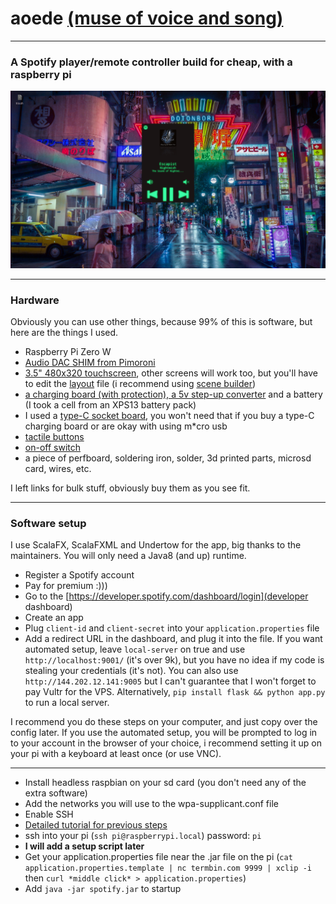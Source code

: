 # aoede [(muse of voice and song)](https://en.wikipedia.org/wiki/Aoede_(mythology))

---

### A Spotify player/remote controller build for cheap, with a raspberry pi

![screenshot](screenshot.png)

---

### Hardware

Obviously you can use other things, because 99% of this is software, but
here are the things I used.

- Raspberry Pi Zero W
- [Audio DAC SHIM from Pimoroni](https://shop.pimoroni.com/products/audio-dac-shim-line-out)
- [3.5" 480x320 touchscreen](https://shop.pimoroni.com/products/pitft-plus-480x320-3-5-tft-touchscreen-for-raspberry-pi-pi-2-and-model-a-b), other screens will work too, but you'll have to edit the [layout](https://github.com/RazorSh4rk/aoede/tree/master/src/main/resources/layout) file (i recommend using [scene builder](https://gluonhq.com/products/scene-builder/))
- [a charging board (with protection), a 5v step-up converter](https://www.aliexpress.com/item/1005001935062751.html?spm=a2g0o.productlist.0.0.4b10b23bo7r8b0&algo_pvid=c4ecb587-4757-4204-8fd8-73cdaaa8765d&algo_exp_id=c4ecb587-4757-4204-8fd8-73cdaaa8765d-5) and a battery (I took a cell from an XPS13 battery pack)
- I used a [type-C socket board](https://www.aliexpress.com/item/1005002795893679.html?spm=a2g0o.productlist.0.0.5d221935hfGB12&algo_pvid=a689f38a-37cf-4a9a-a5ca-8ed87cdb8f23&algo_exp_id=a689f38a-37cf-4a9a-a5ca-8ed87cdb8f23-0), you won't need that if you buy a type-C charging board or are okay with using m*cro usb
- [tactile buttons](https://www.aliexpress.com/item/32960657626.html?spm=a2g0o.productlist.0.0.7a151fcdiCzA8J&algo_pvid=81628589-63e1-4100-897b-3eba8535b5d2&aem_p4p_detail=202109020350405244601925287200000412760&algo_exp_id=81628589-63e1-4100-897b-3eba8535b5d2-14)
- [on-off switch](https://www.aliexpress.com/item/4001207529493.html?spm=a2g0o.productlist.0.0.1729678c5yzRVx&algo_pvid=166cc160-bbab-4233-a5c5-40ef9f008858&algo_exp_id=166cc160-bbab-4233-a5c5-40ef9f008858-40)
- a piece of perfboard, soldering iron, solder, 3d printed parts, microsd card, wires, etc.

I left links for bulk stuff, obviously buy them as you see fit.

---

### Software setup

I use ScalaFX, ScalaFXML and Undertow for the app, big thanks to the maintainers. You will only need a Java8 (and up) runtime.

- Register a Spotify account
- Pay for premium :)))
- Go to the [https://developer.spotify.com/dashboard/login](developer dashboard)
- Create an app
- Plug `client-id` and `client-secret` into your `application.properties` file
- Add a redirect URL in the dashboard, and plug it into the file. If you want automated setup, leave `local-server` on true and use `http://localhost:9001/` (it's over 9k), but you have no idea if my code is stealing your credentials (it's not). You can also use `http://144.202.12.141:9005` but I can't guarantee that I won't forget to pay Vultr for the VPS. Alternatively, `pip install flask && python app.py` to run a local server.

I recommend you do these steps on your computer, and just copy over the config later. If you use the automated setup, you will be prompted to log in to your account in the browser of your choice, i recommend setting it up on your pi with a keyboard at least once (or use VNC).

---

- Install headless raspbian on your sd card (you don't need any of the extra software)
- Add the networks you will use to the wpa-supplicant.conf file
- Enable SSH
- [Detailed tutorial for previous steps](https://www.factoryforward.com/raspberry-pi-headless-wifi-setup/)
- ssh into your pi (`ssh pi@raspberrypi.local`) password: `pi`
- **I will add a setup script later**
- Get your application.properties file near the .jar file on the pi (`cat application.properties.template | nc termbin.com 9999 | xclip -i` then `curl *middle click* > application.properties`)
- Add `java -jar spotify.jar` to startup
